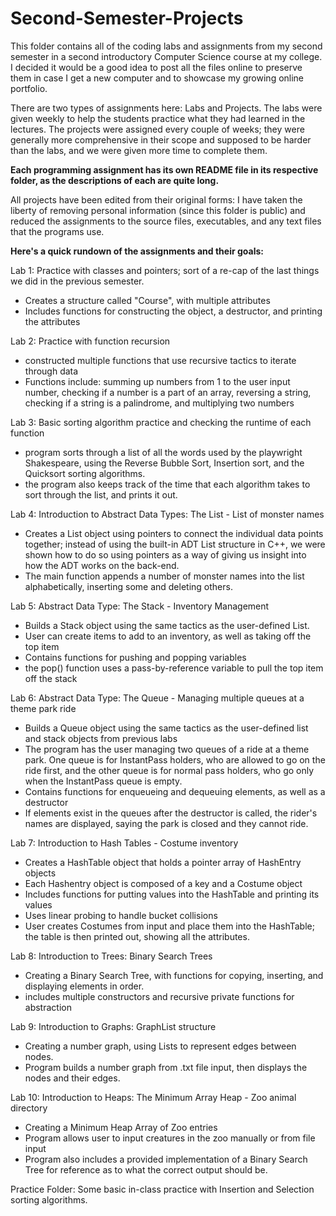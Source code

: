 # Second-Semester-Projects

This folder contains all of the coding labs and assignments from my second semester in a second introductory Computer Science course at my college. I decided it would be a good idea to post all the files online to preserve them in case I get a new computer and to showcase my growing online portfolio.

There are two types of assignments here: Labs and Projects. The labs were given weekly to help the students practice what they had learned in the lectures. The projects were assigned every couple of weeks; they were generally more comprehensive in their scope and supposed to be harder than the labs, and we were given more time to complete them.

**Each programming assignment has its own README file in its respective folder, as the descriptions of each are quite long.**

All projects have been edited from their original forms: I have taken the liberty of removing personal information (since this folder is public) and reduced the assignments to the source files, executables, and any text files that the programs use.

**Here's a quick rundown of the assignments and their goals:**

Lab 1: Practice with classes and pointers; sort of a re-cap of the last things we did in the previous semester.
 - Creates a structure called "Course", with multiple attributes
 - Includes functions for constructing the object, a destructor, and printing the attributes
 
 Lab 2: Practice with function recursion
 - constructed multiple functions that use recursive tactics to iterate through data
 - Functions include: summing up numbers from 1 to the user input number, checking if a number is a part of an array, reversing a string, checking if a string is a palindrome, and multiplying two numbers
 
 Lab 3: Basic sorting algorithm practice and checking the runtime of each function
 - program sorts through a list of all the words used by the playwright Shakespeare, using the Reverse Bubble Sort, Insertion sort, and the Quicksort sorting algorithms.
 - the program also keeps track of the time that each algorithm takes to sort through the list, and prints it out.
 
Lab 4: Introduction to Abstract Data Types: The List - List of monster names
 - Creates a List object using pointers to connect the individual data points together; instead of using the built-in ADT List structure in C++, we were shown how to do so using pointers as a way of giving us insight into how the ADT works on the back-end.
 - The main function appends a number of monster names into the list alphabetically, inserting some and deleting others.
  
Lab 5: Abstract Data Type: The Stack - Inventory Management
 - Builds a Stack object using the same tactics as the user-defined List.
 - User can create items to add to an inventory, as well as taking off the top item
 - Contains functions for pushing and popping variables
 - the pop() function uses a pass-by-reference variable to pull the top item off the stack
  
Lab 6: Abstract Data Type: The Queue - Managing multiple queues at a theme park ride
 - Builds a Queue object using the same tactics as the user-defined list and stack objects from previous labs
 - The program has the user managing two queues of a ride at a theme park. One queue is for InstantPass holders, who are allowed to go on the ride first, and the other queue is for normal pass holders, who go only when the InstantPass queue is empty.
 -  Contains functions for enqueueing and dequeuing elements, as well as a destructor
 - If elements exist in the queues after the destructor is called, the rider's names are displayed, saying the park is closed and they cannot ride.

Lab 7: Introduction to Hash Tables - Costume inventory
 - Creates a HashTable object that holds a pointer array of HashEntry objects
 - Each Hashentry object is composed of a key and a Costume object
 - Includes functions for putting values into the HashTable and printing its values
 - Uses linear probing to handle bucket collisions
 - User creates Costumes from input and place them into the HashTable; the table is then printed out, showing all the attributes.
 
Lab 8: Introduction to Trees: Binary Search Trees
 - Creating a Binary Search Tree, with functions for copying, inserting, and displaying elements in order.
 - includes multiple constructors and recursive private functions for abstraction

Lab 9: Introduction to Graphs: GraphList structure
 - Creating a number graph, using Lists to represent edges between nodes.
 - Program builds a number graph from .txt file input, then displays the nodes and their edges.
 
Lab 10: Introduction to Heaps: The Minimum Array Heap - Zoo animal directory
 - Creating a Minimum Heap Array of Zoo entries
 - Program allows user to input creatures in the zoo manually or from file input
 - Program also includes a provided implementation of a Binary Search Tree for reference as to what the correct output should be.
 
Practice Folder: Some basic in-class practice with Insertion and Selection sorting algorithms.
